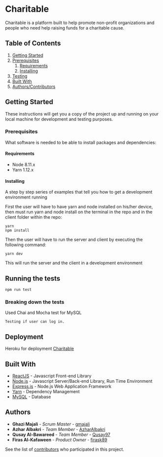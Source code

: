 # Charitable
Charitable is a platform built to help promote non-profit organizations and people who need help raising funds for a charitable cause.

## Table of Contents

1. [Getting Started](#Getting-Started)
1. [Prerequisites](#Prerequisites)
    1. [Requirements](#Requirements)
    1. [Installing](#Installing)
1. [Testing](#Running-the-tests)
1. [Built With](#Built-With)
1. [Authors/Contributors](#Authors)

## Getting Started

These instructions will get you a copy of the project up and running on your local machine for development and testing purposes.

### Prerequisites

What software is needed to be able to install packages and dependencies:
#### Requirements

- Node 8.11.x
- Yarn 1.12.x

#### Installing

A step by step series of examples that tell you how to get a development environment running

First the user will have to have yarn and node installed on his/her device, then must run yarn and node install on the terminal in the repo and in the client folder within the repo:

```
yarn
npm install
```

Then the user will have to run the server and client by executing the following command:

```
yarn dev
```

This will run the server and the client in a development environment

## Running the tests
```
npm run test
```
### Breaking down the tests

Used Chai and Mocha test for MySQL

```
Testing if user can log in.
```

## Deployment

Heroku for deployment
[Charitable](https://charitablei4.herokuapp.com/)

## Built With

* [ReactJS](https://reactjs.org/docs/getting-started.html) - Javascript Front-end Library
* [Node.js](https://nodejs.org/en/docs/) - Javascript Server/Back-end Library, Run Time Environment
* [Express.js](https://expressjs.com/en/api.html) - Node.js Web Application Framework
* [Yarn](https://yarnpkg.com/en/) - Dependency Management
* [MySQL](https://dev.mysql.com/doc/) - Database

## Authors

* **Ghazi Majali** - *Scrum Master* - [gmajali](https://github.com/gmajali)
* **Azhar Albakri** - *Team Member* - [AzharAlbakri](https://github.com/AzharAlbakri)
* **Qusay Al-Bawareed** - *Team Member* - [Qusay97](https://github.com/Qusay97)
* **Firas Al-Kafaween** - *Product Owner* - [firask89](https://github.com/firask89)

See the list of [contributors](https://github.com/corei4/Thesis-Project/graphs/contributors) who participated in this project.
